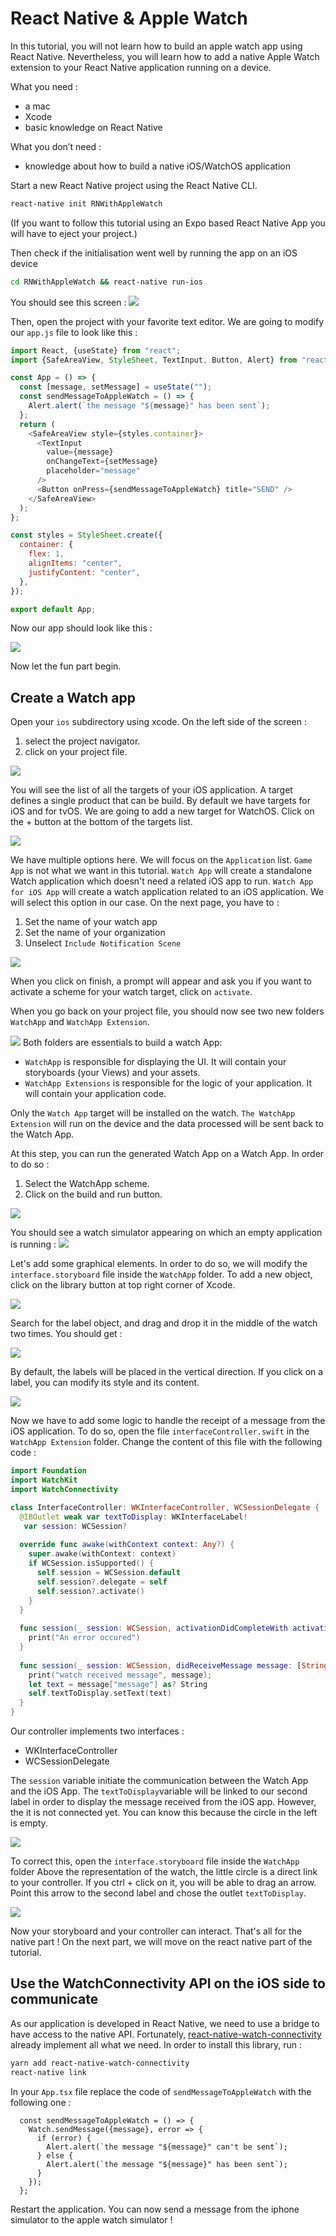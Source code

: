 # React Native & Apple Watch

In this tutorial, you will not learn how to build an apple watch app using React Native. Nevertheless, you will learn how to add a native Apple Watch extension to your React Native application running on a device.

What you need :
- a mac
- Xcode
- basic knowledge on React Native

What you don’t need :
- knowledge about how to build a native iOS/WatchOS application

Start a new React Native project using the React Native CLI. 

```bash
react-native init RNWithAppleWatch
```

(If you want to follow this tutorial using an Expo based React Native App you will have to eject your project.)

Then check if the initialisation went well by running the app on an iOS device

```bash
cd RNWithAppleWatch && react-native run-ios
```

You should see this screen :
![](./assets/1-react-native-init.png)


Then, open the project with your favorite text editor. We are going to modify our `app.js` file to look like this :

```js
import React, {useState} from "react";
import {SafeAreaView, StyleSheet, TextInput, Button, Alert} from "react-native";

const App = () => {
  const [message, setMessage] = useState("");
  const sendMessageToAppleWatch = () => {
    Alert.alert(`the message "${message}" has been sent`);
  };
  return (
    <SafeAreaView style={styles.container}>
      <TextInput
        value={message}
        onChangeText={setMessage}
        placeholder="message"
      />
      <Button onPress={sendMessageToAppleWatch} title="SEND" />
    </SafeAreaView>
  );
};

const styles = StyleSheet.create({
  container: {
    flex: 1,
    alignItems: "center",
    justifyContent: "center",
  },
});

export default App;


```


Now our app should look like this :

![](./assets/2-removed-rn-template.png)

Now let the fun part begin.

## Create a Watch app
Open your `ios` subdirectory using xcode.
On the left side of the screen :
1. select the project navigator.
2. click on your project file.

![](./assets/3-xcode-project-file-anotated.png)

You will see the list of all the targets of your iOS application. A target defines a single product that can be build. By default we have targets for iOS and for tvOS. We are going to add a new target for WatchOS. Click on the + button at the bottom of the targets list.

![](./assets/4-xcode-add-watchOS-target.png)

We have multiple options here. We will focus on the `Application` list. `Game App` is not what we want in this tutorial. `Watch App` will create a standalone Watch application which doesn't need a related iOS app to run. `Watch App for iOS App` will create a watch application related to an iOS application. We will select this option in our case. On the next page, you have to :
1. Set the name of your watch app
2. Set the name of your organization
3. Unselect `Include Notification Scene`

![](./assets/5-xcode-remove-notifications-anotated.png)

When you click on finish, a prompt will appear and ask you if you want to activate a scheme for your watch target, click on `activate`.

When you go back on your project file, you should now see two new folders `WatchApp` and `WatchApp Extension`.

![](./assets/6-xcode-repo-organisation-anotated.png)
Both folders are essentials to build a watch App:
- `WatchApp` is responsible for displaying the UI. It will contain your storyboards (your Views) and your assets. 
- `WatchApp Extensions` is responsible for the logic of your application. It will contain your application code.

Only the `Watch App` target will be installed on the watch. `The WatchApp Extension` will run on the device and the data processed will be sent back to the Watch App.

At this step, you can run the generated Watch App on a Watch App. In order to do so :
1. Select the WatchApp scheme.
2. Click on the build and run button.

![](./assets/7-xcode-run-apple-watch-app-anotated.png)

You should see a watch simulator appearing on which an empty application is running :
![](./assets/8-empty-watch-simulator.png)

Let's add some graphical elements. In order to do so, we will modify the `interface.storyboard` file inside the `WatchApp` folder. To add a new object, click on the library button at top right corner of Xcode. 

![](./assets/9-xcode-add-component-anotated.png)

Search for the label object, and drag and drop it in the middle of the watch two times. You should get :

![](./assets/10-watch-with-two-labels.png)

By default, the labels will be placed in the vertical direction. If you click on a label, you can modify its style and its content.

![](./assets/10-xcode-add-labels-anotated.png)


Now we have to add some logic to handle the receipt of a message from the iOS application.
To do so, open the file `interfaceController.swift` in the `WatchApp Extension` folder. 
Change the content of this file with the following code :

```swift
import Foundation
import WatchKit
import WatchConnectivity

class InterfaceController: WKInterfaceController, WCSessionDelegate {
  @IBOutlet weak var textToDisplay: WKInterfaceLabel!
   var session: WCSession?
  
  override func awake(withContext context: Any?) {
    super.awake(withContext: context)
    if WCSession.isSupported() {
      self.session = WCSession.default
      self.session?.delegate = self
      self.session?.activate()
    }
  }
  
  func session(_ session: WCSession, activationDidCompleteWith activationState: WCSessionActivationState, error: Error?) {
    print("An error occured")
  }
  
  func session(_ session: WCSession, didReceiveMessage message: [String : Any], replyHandler: @escaping ([String : Any]) -> Void) {
    print("watch received message", message);
    let text = message["message"] as? String
    self.textToDisplay.setText(text)
  }
}
```

Our controller implements two interfaces :
- WKInterfaceController
- WCSessionDelegate

The `session` variable initiate the communication between the Watch App and the iOS App.
The `textToDisplay`variable will be linked to our second label in order to display the message received from the iOS app. However, the it is not connected yet. You can know this because the circle in the left is empty.

![](./assets/12-outlet-not-connected.png)

 To correct this, open the `interface.storyboard` file inside the `WatchApp` folder
Above the representation of the watch, the little circle is a direct link to your controller. If you ctrl + click on it, you will be able to drag an arrow. Point this arrow to the second label and chose the outlet `textToDisplay`.

![](./assets//13-link-outlet.gif)

Now your storyboard and your controller can interact.
That's all for the native part ! On the next part, we will move on the react native part of the tutorial.

## Use the WatchConnectivity API on the iOS side to communicate
As our application is developed in React Native, we need to use a bridge to have access to the native API. Fortunately, [react-native-watch-connectivity](https://github.com/mtford90/react-native-watch-connectivity) already implement all what we need. In order to install this library, run :

```bash
yarn add react-native-watch-connectivity
react-native link
```

In your `App.tsx` file replace the code of `sendMessageToAppleWatch` with the following one :

```tsx
  const sendMessageToAppleWatch = () => {
    Watch.sendMessage({message}, error => {
      if (error) {
        Alert.alert(`the message "${message}" can't be sent`);
      } else {
        Alert.alert(`the message "${message}" has been sent`);
      }
    });
  };
```

Restart the application. You can now send a message from the iphone simulator to the apple watch simulator !

